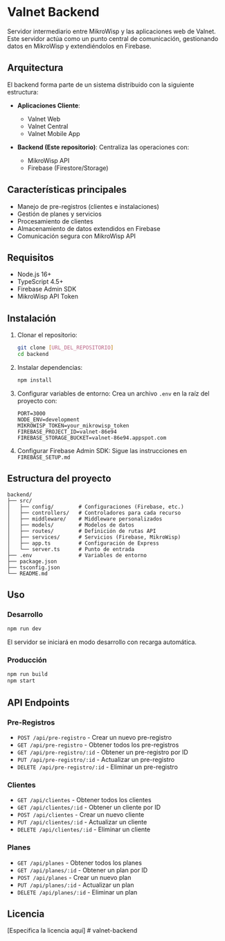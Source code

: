 # Valnet Backend

Servidor intermediario entre MikroWisp y las aplicaciones web de Valnet. Este servidor actúa como un punto central de comunicación, gestionando datos en MikroWisp y extendiéndolos en Firebase.

## Arquitectura

El backend forma parte de un sistema distribuido con la siguiente estructura:

- **Aplicaciones Cliente**:
  - Valnet Web
  - Valnet Central
  - Valnet Mobile App

- **Backend (Este repositorio)**:
  Centraliza las operaciones con:
  - MikroWisp API
  - Firebase (Firestore/Storage)

## Características principales

- Manejo de pre-registros (clientes e instalaciones)
- Gestión de planes y servicios
- Procesamiento de clientes
- Almacenamiento de datos extendidos en Firebase
- Comunicación segura con MikroWisp API

## Requisitos

- Node.js 16+
- TypeScript 4.5+
- Firebase Admin SDK
- MikroWisp API Token

## Instalación

1. Clonar el repositorio:
   ```bash
   git clone [URL_DEL_REPOSITORIO]
   cd backend
   ```

2. Instalar dependencias:
   ```bash
   npm install
   ```

3. Configurar variables de entorno:
   Crea un archivo `.env` en la raíz del proyecto con:
   ```
   PORT=3000
   NODE_ENV=development
   MIKROWISP_TOKEN=your_mikrowisp_token
   FIREBASE_PROJECT_ID=valnet-86e94
   FIREBASE_STORAGE_BUCKET=valnet-86e94.appspot.com
   ```

4. Configurar Firebase Admin SDK:
   Sigue las instrucciones en `FIREBASE_SETUP.md`

## Estructura del proyecto

```
backend/
├── src/
│   ├── config/        # Configuraciones (Firebase, etc.)
│   ├── controllers/   # Controladores para cada recurso
│   ├── middleware/    # Middleware personalizados
│   ├── models/        # Modelos de datos
│   ├── routes/        # Definición de rutas API
│   ├── services/      # Servicios (Firebase, MikroWisp)
│   ├── app.ts         # Configuración de Express
│   └── server.ts      # Punto de entrada
├── .env               # Variables de entorno
├── package.json
├── tsconfig.json
└── README.md
```

## Uso

### Desarrollo

```bash
npm run dev
```

El servidor se iniciará en modo desarrollo con recarga automática.

### Producción

```bash
npm run build
npm start
```

## API Endpoints

### Pre-Registros

- `POST /api/pre-registro` - Crear un nuevo pre-registro
- `GET /api/pre-registro` - Obtener todos los pre-registros
- `GET /api/pre-registro/:id` - Obtener un pre-registro por ID
- `PUT /api/pre-registro/:id` - Actualizar un pre-registro
- `DELETE /api/pre-registro/:id` - Eliminar un pre-registro

### Clientes

- `GET /api/clientes` - Obtener todos los clientes
- `GET /api/clientes/:id` - Obtener un cliente por ID
- `POST /api/clientes` - Crear un nuevo cliente
- `PUT /api/clientes/:id` - Actualizar un cliente
- `DELETE /api/clientes/:id` - Eliminar un cliente

### Planes

- `GET /api/planes` - Obtener todos los planes
- `GET /api/planes/:id` - Obtener un plan por ID
- `POST /api/planes` - Crear un nuevo plan
- `PUT /api/planes/:id` - Actualizar un plan
- `DELETE /api/planes/:id` - Eliminar un plan

## Licencia

[Especifica la licencia aquí] # valnet-backend

